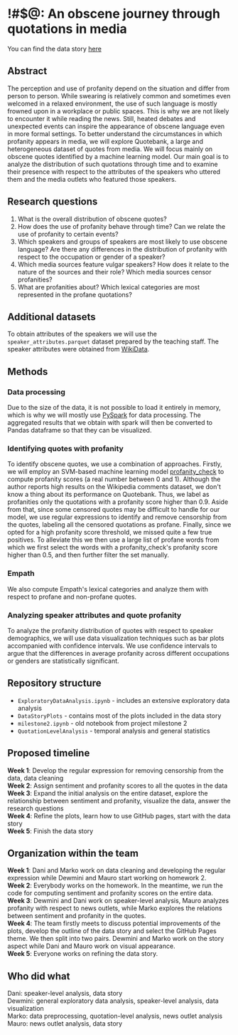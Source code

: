# !#$@: An obscene journey through quotations in media
You can find the data story [here](https://danihinjos.github.io/ADA_Project/)

## Abstract
The perception and use of profanity depend on the situation and differ from person to person. While swearing is relatively common and sometimes even welcomed in a relaxed environment, the use of such language is mostly frowned upon in a workplace or public spaces. This is why we are not likely to encounter it while reading the news. Still, heated debates and unexpected events can inspire the appearance of obscene language even in more formal settings. To better understand the circumstances in which profanity appears in media, we will explore Quotebank, a large and heterogeneous dataset of quotes from media. We will focus mainly on obscene quotes identified by a machine learning model. Our main goal is to analyze the distribution of such quotations through time and to examine their presence with respect to the attributes of the speakers who uttered them and the media outlets who featured those speakers.

## Research questions
1.  What is the overall distribution of obscene quotes?
2.  How does the use of profanity behave through time? Can we relate the use of profanity to certain events?
3.  Which speakers and groups of speakers are most likely to use obscene language? Are there any differences in the distribution of profanity with respect to the occupation or gender of a speaker?
4.  Which media sources feature vulgar speakers? How does it relate to the nature of the sources and their role? Which media sources censor profanities?
5.  What are profanities about? Which lexical categories are most represented in the profane quotations?

## Additional datasets
To obtain attributes of the speakers we will use the `speaker_attributes.parquet` dataset prepared by the teaching staff. The speaker attributes were obtained from [WikiData](https://www.wikidata.org/wiki/Wikidata:Main_Page).

## Methods

### Data processing
Due to the size of the data, it is not possible to load it entirely in memory, which is why we will mostly use [PySpark](http://spark.apache.org/docs/latest/api/python/) for data processing. The aggregated results that we obtain with spark will then be converted to Pandas dataframe so that they can be visualized.
### Identifying quotes with profanity
To identify obscene quotes, we use a combination of approaches. Firstly, we will employ an SVM-based machine learning model [profanity_check](https://pypi.org/project/alt-profanity-check/) to compute profanity scores (a real number between 0 and 1). Although the author reports high results on the Wikipedia comments dataset, we don't know a thing about its performance on Quotebank. Thus, we label as profanities only the quotations with a profanity score higher than 0.9. Aside from that, since some censored quotes may be difficult to handle for our model, we use regular expressions to identify and remove censorship from the quotes, labeling all the censored quotations as profane. Finally, since we opted for a high profanity score threshold, we missed quite a few true positives. To alleviate this we then use a large list of profane words from which we first select the words with a profanity_check's profanity score higher than 0.5, and then further filter the set manually.
### Empath
We also compute Empath's lexical categories and analyze them with respect to profane and non-profane quotes. 
### Analyzing speaker attributes and quote profanity
To analyze the profanity distribution of quotes with respect to speaker demographics, we will use data visualization techniques such as bar plots accompanied with confidence intervals. We use confidence intervals to argue that the differences in average profanity across different occupations or genders are statistically significant.

## Repository structure
 - `ExploratoryDataAnalysis.ipynb` - includes an extensive exploratory data analysis
 - `DataStoryPlots` - contains most of the plots included in the data story
 - `milestone2.ipynb` - old notebook from project milestone 2
 - `QuotationLevelAnalysis` - temporal analysis and general statistics

## Proposed timeline
**Week 1**: Develop the regular expression for removing censorship from the data, data cleaning  
**Week 2**: Assign sentiment and profanity scores to all the quotes in the data  
**Week 3**: Expand the initial analysis on the entire dataset, explore the relationship between sentiment and profanity, visualize the data, answer the research questions  
**Week 4**: Refine the plots, learn how to use GitHub pages, start with the data story  
**Week 5**: Finish the data story  

## Organization within the team
**Week 1**: Dani and Marko work on data cleaning and developing the regular expression while Dewmini and Mauro start working on homework 2.  
**Week 2**: Everybody works on the homework. In the meantime, we run the code for computing sentiment and profanity scores on the entire data.  
**Week 3**: Dewmini and Dani work on speaker-level analysis, Mauro analyzes profanity with respect to news outlets, while Marko explores the relations between sentiment and profanity in the quotes.  
**Week 4**: The team firstly meets to discuss potential improvements of the plots, develop the outline of the data story and select the GitHub Pages theme. We then split into two pairs. Dewmini and Marko work on the story aspect while Dani and Mauro work on visual appearance.  
**Week 5**: Everyone works on refining the data story.

## Who did what
Dani: speaker-level analysis, data story  
Dewmini: general exploratory data analysis, speaker-level analysis, data visualization  
Marko: data preprocessing, quotation-level analysis, news outlet analysis  
Mauro: news outlet analysis, data story  

